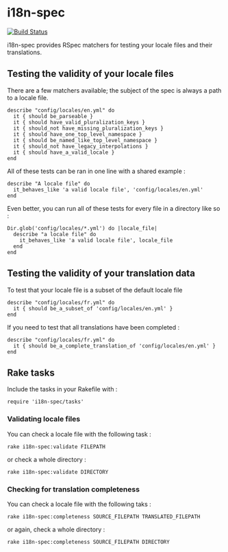 # i18n-spec

[![Build Status](https://secure.travis-ci.org/tigrish/i18n-spec.png)](http://travis-ci.org/tigrish/i18n-spec)

i18n-spec provides RSpec matchers for testing your locale files and their translations.

## Testing the validity of your locale files

There are a few matchers available; the subject of the spec is always a path to a locale file.

    describe "config/locales/en.yml" do
      it { should be_parseable }
      it { should have_valid_pluralization_keys }
      it { should_not have_missing_pluralization_keys }
      it { should have_one_top_level_namespace }
      it { should be_named_like_top_level_namespace }
      it { should_not have_legacy_interpolations }
      it { should have_a_valid_locale }
    end

All of these tests can be ran in one line with a shared example :

    describe "A locale file" do
      it_behaves_like 'a valid locale file', 'config/locales/en.yml'
    end

Even better, you can run all of these tests for every file in a directory like so :

    Dir.glob('config/locales/*.yml') do |locale_file|
      describe "a locale file" do
        it_behaves_like 'a valid locale file', locale_file
      end
    end

## Testing the validity of your translation data

To test that your locale file is a subset of the default locale file

	describe "config/locales/fr.yml" do
	  it { should be_a_subset_of 'config/locales/en.yml' }
	end

If you need to test that all translations have been completed :

    describe "config/locales/fr.yml" do
      it { should be_a_complete_translation_of 'config/locales/en.yml' }
    end

## Rake tasks

Include the tasks in your Rakefile with :

    require 'i18n-spec/tasks'

### Validating locale files

You can check a locale file with the following task :

    rake i18n-spec:validate FILEPATH

or check a whole directory :

    rake i18n-spec:validate DIRECTORY

### Checking for translation completeness


You can check a locale file with the following taks :

	rake i18n-spec:completeness SOURCE_FILEPATH TRANSLATED_FILEPATH

or again, check a whole directory :

	rake i18n-spec:completeness SOURCE_FILEPATH DIRECTORY
